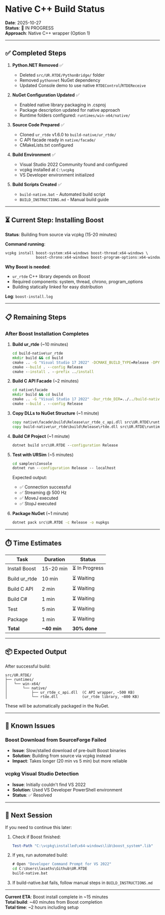 # Native C++ Build Status

**Date**: 2025-10-27  
**Status**: 🔄 IN PROGRESS  
**Approach**: Native C++ wrapper (Option 1)

---

## ✅ Completed Steps

1. **Python.NET Removed** ✅
   - Deleted `src/UR.RTDE/PythonBridge/` folder
   - Removed `pythonnet` NuGet dependency
   - Updated Console demo to use native `RTDEControl`/`RTDEReceive`

2. **NuGet Configuration Updated** ✅
   - Enabled native library packaging in .csproj
   - Package description updated for native approach
   - Runtime folders configured: `runtimes/win-x64/native/`

3. **Source Code Prepared** ✅
   - Cloned `ur_rtde` v1.6.0 to `build-native/ur_rtde/`
   - C API facade ready in `native/facade/`
   - CMakeLists.txt configured

4. **Build Environment** ✅
   - Visual Studio 2022 Community found and configured
   - vcpkg installed at `C:\vcpkg`
   - VS Developer environment initialized

5. **Build Scripts Created** ✅
   - `build-native.bat` - Automated build script
   - `BUILD_INSTRUCTIONS.md` - Manual build guide

---

## ⏳ Current Step: Installing Boost

**Status**: Building from source via vcpkg (15-20 minutes)

**Command running**:
```powershell
vcpkg install boost-system:x64-windows boost-thread:x64-windows \
              boost-chrono:x64-windows boost-program-options:x64-windows
```

**Why Boost is needed**:
- `ur_rtde` C++ library depends on Boost
- Required components: system, thread, chrono, program_options
- Building statically linked for easy distribution

**Log**: `boost-install.log`

---

## 📋 Remaining Steps

### After Boost Installation Completes

1. **Build ur_rtde** (~10 minutes)
   ```bat
   cd build-native\ur_rtde
   mkdir build && cd build
   cmake .. -G "Visual Studio 17 2022" -DCMAKE_BUILD_TYPE=Release -DPYTHON_BINDINGS=OFF
   cmake --build . --config Release
   cmake --install . --prefix ../install
   ```

2. **Build C API Facade** (~2 minutes)
   ```bat
   cd native\facade
   mkdir build && cd build
   cmake .. -G "Visual Studio 17 2022" -Dur_rtde_DIR=../../build-native/ur_rtde/install
   cmake --build . --config Release
   ```

3. **Copy DLLs to NuGet Structure** (~1 minute)
   ```bat
   copy native\facade\build\Release\ur_rtde_c_api.dll src\UR.RTDE\runtimes\win-x64\native\
   copy build-native\ur_rtde\build\Release\rtde.dll src\UR.RTDE\runtimes\win-x64\native\
   ```

4. **Build C# Project** (~1 minute)
   ```bat
   dotnet build src\UR.RTDE --configuration Release
   ```

5. **Test with URSim** (~5 minutes)
   ```bat
   cd samples\Console
   dotnet run --configuration Release -- localhost
   ```
   
   Expected output:
   - ✅ Connection successful
   - ✅ Streaming @ 500 Hz
   - ✅ MoveJ executed
   - ✅ StopJ executed

6. **Package NuGet** (~1 minute)
   ```bat
   dotnet pack src\UR.RTDE -c Release -o nupkgs
   ```

---

## ⏱️ Time Estimates

| Task | Duration | Status |
|------|----------|--------|
| Install Boost | 15-20 min | ⏳ In Progress |
| Build ur_rtde | 10 min | ⏳ Waiting |
| Build C API | 2 min | ⏳ Waiting |
| Build C# | 1 min | ⏳ Waiting |
| Test | 5 min | ⏳ Waiting |
| Package | 1 min | ⏳ Waiting |
| **Total** | **~40 min** | **30% done** |

---

## 📦 Expected Output

After successful build:

```
src/UR.RTDE/
├── runtimes/
│   └── win-x64/
│       └── native/
│           ├── ur_rtde_c_api.dll  (C API wrapper, ~500 KB)
│           └── rtde.dll           (ur_rtde library, ~800 KB)
```

These will be automatically packaged in the NuGet.

---

## 🚨 Known Issues

### Boost Download from SourceForge Failed
- **Issue**: Slow/stalled download of pre-built Boost binaries
- **Solution**: Building from source via vcpkg instead
- **Impact**: Takes longer (20 min vs 5 min) but more reliable

### vcpkg Visual Studio Detection
- **Issue**: Initially couldn't find VS 2022
- **Solution**: Used VS Developer PowerShell environment
- **Status**: ✅ Resolved

---

## 📝 Next Session

If you need to continue this later:

1. Check if Boost finished:
   ```powershell
   Test-Path "C:\vcpkg\installed\x64-windows\lib\boost_system*.lib"
   ```

2. If yes, run automated build:
   ```bat
   # Open "Developer Command Prompt for VS 2022"
   cd C:\Users\lasaths\Github\UR.RTDE
   build-native.bat
   ```

3. If build-native.bat fails, follow manual steps in `BUILD_INSTRUCTIONS.md`

---

**Current ETA**: Boost install complete in ~15 minutes  
**Total build**: ~40 minutes from Boost completion  
**Total time**: ~2 hours including setup
